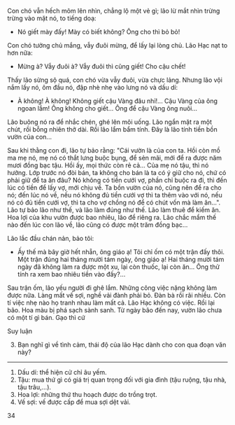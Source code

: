 Con chó vẫn hếch mõm lên nhìn, chẳng lộ một vẻ gì; lão lừ mắt nhìn trừng trừng vào mặt nó, to tiếng doạ:

- Nó giết mày đấy! Mày có biết không? Ông cho thì bỏ bỏ!

Con chó tưởng chủ mắng, vẫy đuôi mừng, để lấy lại lòng chủ. Lão Hạc nạt to hơn nữa:

- Mừng à? Vẫy đuôi à? Vẫy đuôi thì cũng giết! Cho cậu chết!

Thấy lão sừng sộ quá, con chó vừa vẫy đuôi, vừa chực lảng. Nhưng lão vội nắm lấy nó, ôm đầu nó, đập nhè nhẹ vào lưng nó và dấu dí:

- À không! À không! Không giết cậu Vàng đâu nhỉ!... Cậu Vàng của ông ngoan lắm! Ông không cho giết... Ông để cậu Vàng ông nuôi...

Lão buông nó ra để nhắc chén, ghé lên môi uống. Lão ngẩn mặt ra một chút, rồi bỗng nhiên thở dài. Rồi lão lẩm bẩm tính. Đây là lão tính tiền bồn vườn của con...

Sau khi thằng con đi, lão tự bảo rằng: "Cái vườn là của con ta. Hồi còn mồ ma mẹ nó, mẹ nó có thắt lưng buộc bụng, để sẻn mãi, mới để ra được năm mươi đồng bạc tậu. Hồi ấy, mọi thức còn rẻ cả... Của mẹ nó tậu, thì nó hưởng. Lớp trước nó đòi bán, ta không cho bán là ta có ý giữ cho nó, chứ có phải giữ để ta ăn đâu? Nó không có tiền cưới vợ, phần chỉ buộc ra đi, thì đến lúc có tiền để lấy vợ, mới chịu về. Ta bồn vườn của nó, cũng nên để ra cho nó; đến lúc nó về, nếu nó không đủ tiền cưới vợ thì ta thêm vào với nó, nếu nó có đủ tiền cưới vợ, thì ta cho vợ chồng nó để có chút vốn mà làm ăn...". Lão tự bảo lão như thế, và lão làm đúng như thế. Lão làm thuê để kiếm ăn. Hoa lợi của khu vườn được bao nhiêu, lão để riêng ra. Lão chắc mẩm thế nào đến lúc con lão về, lão cũng có được một trăm đồng bạc...

Lão lắc đầu chán nản, bảo tôi:

- Ấy thế mà bây giờ hết nhẵn, ông giáo ạ! Tôi chỉ ốm có một trận đấy thôi. Một trận đúng hai tháng mười tám ngày, ông giáo ạ! Hai tháng mười tám ngày đã không làm ra được một xu, lại còn thuốc, lại còn ăn... Ông thử tính ra xem bao nhiêu tiền vào đấy?...

Sau trận ốm, lão yếu người đi ghê lắm. Những công việc nặng không làm được nữa. Làng mất vế sợi, nghề vải đành phải bỏ. Đàn bà rồi rãi nhiều. Còn tí việc nhẹ nào họ tranh nhau làm mất cả. Lão Hạc không có việc. Rồi lại bão. Hoa màu bị phá sạch sành sanh. Từ ngày bão đến nay, vườn lão chưa có một tí gì bán. Gạo thì cứ

Suy luận

3. Bạn nghĩ gì về tình cảm, thái độ của lão Hạc dành cho con qua đoạn văn này?

---

1. Dấu dí: thể hiện cử chỉ âu yếm.
2. Tậu: mua thứ gì có giá trị quan trọng đối với gia đình (tậu ruộng, tậu nhà, tậu trâu,...).
3. Hoa lợi: những thứ thu hoạch được do trồng trọt.
4. Vế sợi: vế được cấp để mua sợi dệt vải.

34